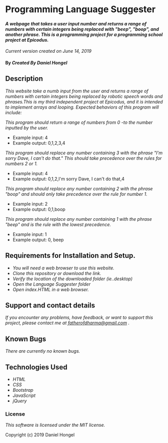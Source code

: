 # __Programming Language Suggester__

#### _A webpage that takes a user input number and returns a range of numbers with certain integers being replaced with "beep", "boop", and another phrase. This is a programming project for a programming school project at Epicodus._

_Current version created on June 14, 2019_

#### By _**Created By Daniel Hongel**_

## Description

_This website take a numb input from the user and returns a range of numbers with certain integers being replaced by robotic speech words and phrases.This is my third independent project at Epicodus, and it is intended to implement arrays and looping. Expected behaviors of this program will include:_

_This program should return a range of numbers from 0 -to the number inputted by the user._

* Example input: 4
* Example output: 0,1,2,3,4

_This program should replace any number containing 3 with the phrase "I'm sorry Dave, I can't do that." This should take precedence over the rules for numbers 2 or 1._

* Example input: 4
* Example output: 0,1,2,I'm sorry Dave, I can't do that,4

_This program should replace any number containing 2 with the phrase "boop" and should only take precedence over the rule for number 1._

* Example input: 2
* Example output: 0,1,boop

_This program should replace any number containing 1 with the phrase "beep" and is the rule with the lowest precedence._

* Example input: 1
* Example output: 0, beep


## Requirements for Installation and Setup.

* _You will need a web browser to use this website._
* _Clone this repository or download the link._
* _Verify the location of the downloaded folder (ie..desktop)_
* _Open the Language Suggester folder_
* _Open index.HTML in a web browser._

## Support and contact details

_If you encounter any problems, have feedback, or want to support this project, please contact me at fatherofdharma@gmail.com ._

## Known Bugs

_There are currently no known bugs._

## Technologies Used

* _HTML_
* _CSS_
* _Bootstrap_
* _JavaScript_
* _jQuery_

### License

*This software is licensed under the MIT license.*

Copyright (c) 2019 Daniel Hongel
